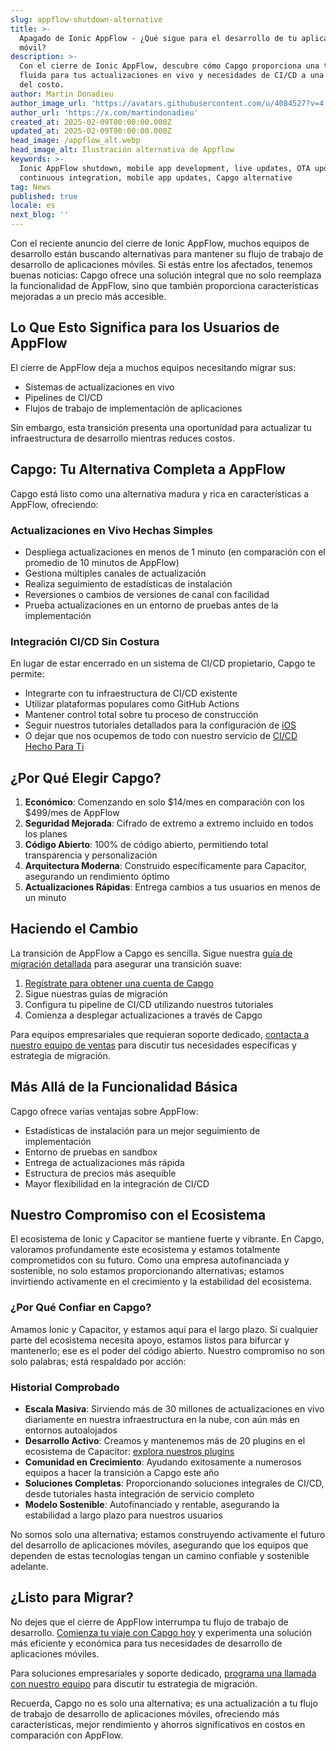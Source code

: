 ```yaml
---
slug: appflow-shutdown-alternative
title: >-
  Apagado de Ionic AppFlow - ¿Qué sigue para el desarrollo de tu aplicación
  móvil?
description: >-
  Con el cierre de Ionic AppFlow, descubre cómo Capgo proporciona una transición
  fluida para tus actualizaciones en vivo y necesidades de CI/CD a una fracción
  del costo.
author: Martin Donadieu
author_image_url: 'https://avatars.githubusercontent.com/u/4084527?v=4'
author_url: 'https://x.com/martindonadieu'
created_at: 2025-02-09T00:00:00.000Z
updated_at: 2025-02-09T00:00:00.000Z
head_image: /appflow_alt.webp
head_image_alt: Ilustración alternativa de Appflow
keywords: >-
  Ionic AppFlow shutdown, mobile app development, live updates, OTA updates,
  continuous integration, mobile app updates, Capgo alternative
tag: News
published: true
locale: es
next_blog: ''
---
```

Con el reciente anuncio del cierre de Ionic AppFlow, muchos equipos de desarrollo están buscando alternativas para mantener su flujo de trabajo de desarrollo de aplicaciones móviles. Si estás entre los afectados, tenemos buenas noticias: Capgo ofrece una solución integral que no solo reemplaza la funcionalidad de AppFlow, sino que también proporciona características mejoradas a un precio más accesible.

## Lo Que Esto Significa para los Usuarios de AppFlow

El cierre de AppFlow deja a muchos equipos necesitando migrar sus:
- Sistemas de actualizaciones en vivo
- Pipelines de CI/CD
- Flujos de trabajo de implementación de aplicaciones

Sin embargo, esta transición presenta una oportunidad para actualizar tu infraestructura de desarrollo mientras reduces costos.

## Capgo: Tu Alternativa Completa a AppFlow

Capgo está listo como una alternativa madura y rica en características a AppFlow, ofreciendo:

### Actualizaciones en Vivo Hechas Simples
- Despliega actualizaciones en menos de 1 minuto (en comparación con el promedio de 10 minutos de AppFlow)
- Gestiona múltiples canales de actualización
- Realiza seguimiento de estadísticas de instalación
- Reversiones o cambios de versiones de canal con facilidad
- Prueba actualizaciones en un entorno de pruebas antes de la implementación

### Integración CI/CD Sin Costura
En lugar de estar encerrado en un sistema de CI/CD propietario, Capgo te permite:
- Integrarte con tu infraestructura de CI/CD existente
- Utilizar plataformas populares como GitHub Actions
- Mantener control total sobre tu proceso de construcción
- Seguir nuestros tutoriales detallados para la configuración de [iOS](https://capgo.app/blog/github-action-capacitor/)
- O dejar que nos ocupemos de todo con nuestro servicio de [CI/CD Hecho Para Ti](https://cal.com/martindonadieu/mobile-ci-cd-done-for-you)

## ¿Por Qué Elegir Capgo?

1. **Económico**: Comenzando en solo $14/mes en comparación con los $499/mes de AppFlow
2. **Seguridad Mejorada**: Cifrado de extremo a extremo incluido en todos los planes
3. **Código Abierto**: 100% de código abierto, permitiendo total transparencia y personalización
4. **Arquitectura Moderna**: Construido específicamente para Capacitor, asegurando un rendimiento óptimo
5. **Actualizaciones Rápidas**: Entrega cambios a tus usuarios en menos de un minuto

## Haciendo el Cambio

La transición de AppFlow a Capgo es sencilla. Sigue nuestra [guía de migración detallada](/docs/upgrade/from-appflow-to-capgo) para asegurar una transición suave:

1. [Regístrate para obtener una cuenta de Capgo](/register/)
2. Sigue nuestras guías de migración
3. Configura tu pipeline de CI/CD utilizando nuestros tutoriales
4. Comienza a desplegar actualizaciones a través de Capgo

Para equipos empresariales que requieran soporte dedicado, [contacta a nuestro equipo de ventas](https://cal.com/martindonadieu/capgo-enterprise-inquiry) para discutir tus necesidades específicas y estrategia de migración.

## Más Allá de la Funcionalidad Básica

Capgo ofrece varias ventajas sobre AppFlow:
- Estadísticas de instalación para un mejor seguimiento de implementación
- Entorno de pruebas en sandbox
- Entrega de actualizaciones más rápida
- Estructura de precios más asequible
- Mayor flexibilidad en la integración de CI/CD

## Nuestro Compromiso con el Ecosistema

El ecosistema de Ionic y Capacitor se mantiene fuerte y vibrante. En Capgo, valoramos profundamente este ecosistema y estamos totalmente comprometidos con su futuro. Como una empresa autofinanciada y sostenible, no solo estamos proporcionando alternativas; estamos invirtiendo activamente en el crecimiento y la estabilidad del ecosistema.

### ¿Por Qué Confiar en Capgo?
Amamos Ionic y Capacitor, y estamos aquí para el largo plazo. Si cualquier parte del ecosistema necesita apoyo, estamos listos para bifurcar y mantenerlo; ese es el poder del código abierto. Nuestro compromiso no son solo palabras; está respaldado por acción:

### Historial Comprobado
- **Escala Masiva**: Sirviendo más de 30 millones de actualizaciones en vivo diariamente en nuestra infraestructura en la nube, con aún más en entornos autoalojados
- **Desarrollo Activo**: Creamos y mantenemos más de 20 plugins en el ecosistema de Capacitor: [explora nuestros plugins](https://github.com/cap-go/)
- **Comunidad en Crecimiento**: Ayudando exitosamente a numerosos equipos a hacer la transición a Capgo este año
- **Soluciones Completas**: Proporcionando soluciones integrales de CI/CD, desde tutoriales hasta integración de servicio completo
- **Modelo Sostenible**: Autofinanciado y rentable, asegurando la estabilidad a largo plazo para nuestros usuarios

No somos solo una alternativa; estamos construyendo activamente el futuro del desarrollo de aplicaciones móviles, asegurando que los equipos que dependen de estas tecnologías tengan un camino confiable y sostenible adelante.

## ¿Listo para Migrar?

No dejes que el cierre de AppFlow interrumpa tu flujo de trabajo de desarrollo. [Comienza tu viaje con Capgo hoy](/register/) y experimenta una solución más eficiente y económica para tus necesidades de desarrollo de aplicaciones móviles.

Para soluciones empresariales y soporte dedicado, [programa una llamada con nuestro equipo](https://cal.com/martindonadieu/capgo-enterprise-inquiry) para discutir tu estrategia de migración.

Recuerda, Capgo no es solo una alternativa; es una actualización a tu flujo de trabajo de desarrollo de aplicaciones móviles, ofreciendo más características, mejor rendimiento y ahorros significativos en costos en comparación con AppFlow.
